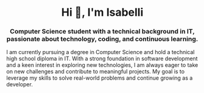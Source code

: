 <h1 align="center">Hi 👋, I'm Isabelli</h1>
<h3 align="center">Computer Science student with a technical background in IT, passionate about technology, coding, and continuous learning.</h3>
<p>I am currently pursuing a degree in Computer Science and hold a technical high school diploma in IT. With a strong foundation in software development and a keen interest in exploring new technologies, I am always eager to take on new challenges and contribute to meaningful projects. My goal is to leverage my skills to solve real-world problems and continue growing as a developer.</p>
